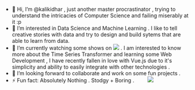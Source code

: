 - 👋 Hi, I’m @kalikidhar , just another master procrastinator , trying to understand the intricacies of Computer Science and failing miserably at it :p
- 👀 I’m interested in Data Science and Machine Learning . I like to tell creative stories with data and try to design and build sytems that are able to learn from data.
- 🌱 I’m currently watching some shows on   <img src="https://img.shields.io/badge/Netflix-E50914?style=for-the-badge&logo=netflix&logoColor=white"/>   . I am interested to know more about the Time Series Transformer and learning some Web Development , I have recently fallen in love with Vue.js due to it's simplicity and ability to easily integrate with other technologies . 
- 💞️ I’m looking forward to collaborate and work on some fun projects .
- ⚡ Fun fact: Absolutely Nothing . Stodgy + Boring .
 &nbsp;&nbsp;&nbsp;&nbsp; &nbsp;&nbsp;  <img src="https://img.shields.io/badge/linkedin-%230077B5.svg?&style=for-the-badge&logo=linkedin&logoColor=white" />
</a>&nbsp;&nbsp;


<!---
kalikidhar/kalikidhar is a ✨ special ✨ repository because its `README.md` (this file) appears on your GitHub profile.
You can click the Preview link to take a look at your changes.
--->
